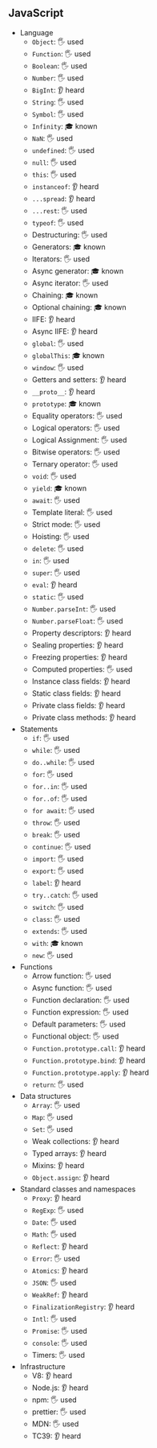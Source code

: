 ## JavaScript

- Language
  - `Object`: 🖐️ used
  - `Function`: 🖐️ used
  - `Boolean`: 🖐️ used
  - `Number`: 🖐️ used
  - `BigInt`: 👂 heard
  - `String`: 🖐️ used
  - `Symbol`: 🖐️ used
  - `Infinity`: 🎓 known
  - `NaN`: 🖐️ used
  - `undefined`: 🖐️ used
  - `null`: 🖐️ used
  - `this`: 🖐️ used
  - `instanceof`: 👂 heard
  - `...spread`: 👂 heard
  - `...rest`: 🖐️ used
  - `typeof`: 🖐️ used
  - Destructuring: 🖐️ used
  - Generators: 🎓 known
  - Iterators: 🖐️ used
  - Async generator: 🎓 known
  - Async iterator: 🖐️ used
  - Chaining: 🎓 known
  - Optional chaining: 🎓 known
  - IIFE: 👂 heard
  - Async IIFE: 👂 heard
  - `global`: 🖐️ used
  - `globalThis`: 🎓 known
  - `window`: 🖐️ used
  - Getters and setters: 👂 heard
  - `__proto__`: 👂 heard
  - `prototype`: 🎓 known
  - Equality operators: 🖐️ used
  - Logical operators: 🖐️ used
  - Logical Assignment: 🖐️ used
  - Bitwise operators: 🖐️ used
  - Ternary operator: 🖐️ used
  - `void`: 🖐️ used
  - `yield`: 🎓 known
  - `await`: 🖐️ used
  - Template literal: 🖐️ used
  - Strict mode: 🖐️ used
  - Hoisting: 🖐️ used
  - `delete`: 🖐️ used
  - `in`: 🖐️ used
  - `super`: 🖐️ used
  - `eval`: 👂 heard
  - `static`: 🖐️ used
  - `Number.parseInt`: 🖐️ used
  - `Number.parseFloat`: 🖐️ used
  - Property descriptors: 👂 heard
  - Sealing properties: 👂 heard
  - Freezing properties: 👂 heard
  - Computed properties: 🖐️ used
  - Instance class fields: 👂 heard
  - Static class fields: 👂 heard
  - Private class fields: 👂 heard
  - Private class methods: 👂 heard
- Statements
  - `if`: 🖐️ used
  - `while`: 🖐️ used
  - `do..while`: 🖐️ used
  - `for`: 🖐️ used
  - `for..in`: 🖐️ used
  - `for..of`: 🖐️ used
  - `for await`: 🖐️ used
  - `throw`: 🖐️ used
  - `break`: 🖐️ used
  - `continue`: 🖐️ used
  - `import`: 🖐️ used
  - `export`: 🖐️ used
  - `label`: 👂 heard
  - `try..catch`: 🖐️ used
  - `switch`: 🖐️ used
  - `class`: 🖐️ used
  - `extends`: 🖐️ used
  - `with`: 🎓 known
  - `new`: 🖐️ used
- Functions
  - Arrow function: 🖐️ used
  - Async function: 🖐️ used
  - Function declaration: 🖐️ used
  - Function expression: 🖐️ used
  - Default parameters: 🖐️ used
  - Functional object: 🖐️ used
  - `Function.prototype.call`: 👂 heard
  - `Function.prototype.bind`: 👂 heard
  - `Function.prototype.apply`: 👂 heard
  - `return`: 🖐️ used
- Data structures
  - `Array`: 🖐️ used
  - `Map`: 🖐️ used
  - `Set`: 🖐️ used
  - Weak collections: 👂 heard
  - Typed arrays: 👂 heard
  - Mixins: 👂 heard
  - `Object.assign`: 👂 heard
- Standard classes and namespaces
  - `Proxy`: 👂 heard
  - `RegExp`: 🖐️ used
  - `Date`: 🖐️ used
  - `Math`: 🖐️ used
  - `Reflect`: 👂 heard
  - `Error`: 🖐️ used
  - `Atomics`: 👂 heard
  - `JSON`: 🖐️ used
  - `WeakRef`: 👂 heard
  - `FinalizationRegistry`: 👂 heard
  - `Intl`: 🖐️ used
  - `Promise`: 🖐️ used
  - `console`: 🖐️ used
  - Timers: 🖐️ used
- Infrastructure
  - V8: 👂 heard
  - Node.js: 👂 heard
  - npm: 🖐️ used
  - prettier: 🖐️ used
  - MDN: 🖐️ used
  - TC39: 👂 heard
